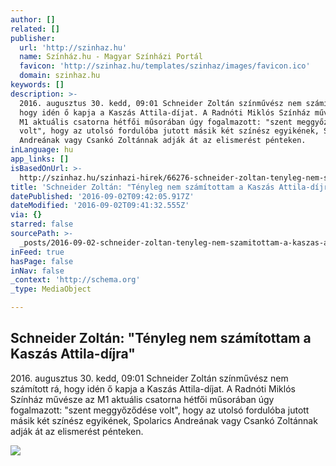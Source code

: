 ```yaml
---
author: []
related: []
publisher:
  url: 'http://szinhaz.hu'
  name: Színház.hu - Magyar Színházi Portál
  favicon: 'http://szinhaz.hu/templates/szinhaz/images/favicon.ico'
  domain: szinhaz.hu
keywords: []
description: >-
  2016. augusztus 30. kedd, 09:01 Schneider Zoltán színművész nem számított rá,
  hogy idén ő kapja a Kaszás Attila-díjat. A Radnóti Miklós Színház művésze az
  M1 aktuális csatorna hétfői műsorában úgy fogalmazott: "szent meggyőződése
  volt", hogy az utolsó fordulóba jutott másik két színész egyikének, Spolarics
  Andreának vagy Csankó Zoltánnak adják át az elismerést pénteken.
inLanguage: hu
app_links: []
isBasedOnUrl: >-
  http://szinhaz.hu/szinhazi-hirek/66276-schneider-zoltan-tenyleg-nem-szamitottam-a-kaszas-attila-dijra
title: 'Schneider Zoltán: "Tényleg nem számítottam a Kaszás Attila-díjra"'
datePublished: '2016-09-02T09:42:05.917Z'
dateModified: '2016-09-02T09:41:32.555Z'
via: {}
starred: false
sourcePath: >-
  _posts/2016-09-02-schneider-zoltan-tenyleg-nem-szamitottam-a-kaszas-attila-d.md
inFeed: true
hasPage: false
inNav: false
_context: 'http://schema.org'
_type: MediaObject

---
```

<article style=""><h1>Schneider Zoltán: "Tényleg nem számítottam a Kaszás Attila-díjra"</h1><p>2016. augusztus 30. kedd, 09:01 Schneider Zoltán színművész nem számított rá, hogy idén ő kapja a Kaszás Attila-díjat. A Radnóti Miklós Színház művésze az M1 aktuális csatorna hétfői műsorában úgy fogalmazott: "szent meggyőződése volt", hogy az utolsó fordulóba jutott másik két színész egyikének, Spolarics Andreának vagy Csankó Zoltánnak adják át az elismerést pénteken.</p><img src="http://szinhaz.hu/images/2012/2016/ccc/h/m/schneiderzoltan.jpg" /></article>